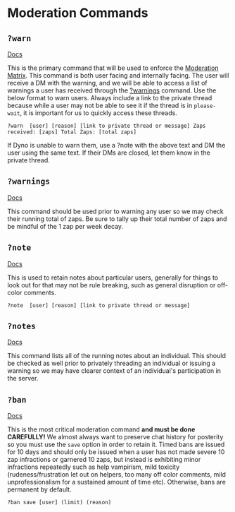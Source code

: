 # Moderation Commands

## `?warn`
[Docs](https://wiki.dyno.gg/en/commands/warn)

This is the primary command that will be used to enforce the [Moderation Matrix](https://github.com/TheOdinProject/top-meta/blob/main/MODERATION/Moderation-Matrix.md). This command is both user facing and internally facing. The user will receive a DM with the warning, and we will be able to access a list of warnings a user has received through the [?warnings](https://wiki.dyno.gg/en/commands/warnings) command. Use the below format to warn users. Always include a link to the private thread because while a user may not be able to see it if the thread is in `please-wait`, it is important for us to quickly access these threads.

```
?warn  [user] [reason] [link to private thread or message] Zaps received: [zaps] Total Zaps: [total zaps]
```
If Dyno is unable to warn them, use a ?note with the above text and DM the user using the same text. If their DMs are closed, let them know in the private thread.

## `?warnings`
[Docs](https://wiki.dyno.gg/en/commands/warning)

This command should be used prior to warning any user so we may check their running total of zaps. Be sure to tally up their total number of zaps and be mindful of the 1 zap per week decay. 

## `?note`
[Docs](https://wiki.dyno.gg/en/commands/note)

This is used to retain notes about particular users, generally for things to look out for that may not be rule breaking, such as general disruption or off-color comments. 

```
?note  [user] [reason] [link to private thread or message]
```

## `?notes`
[Docs](https://wiki.dyno.gg/en/commands/notes)

This command lists all of the running notes about an individual. This should be checked as well prior to privately threading an individual or issuing a warning so we may have clearer context of an individual's participation in the server. 

## `?ban`
[Docs](https://wiki.dyno.gg/en/commands/ban)

This is the most critical moderation command **and must be done CAREFULLY!** We almost always want to preserve chat history for posterity so you must use the `save` option in order to retain it. Timed bans are issued for 10 days and should only be issued when a user has not made severe 10 zap infractions or garnered 10 zaps, but instead is exhibiting minor infractions repeatedly such as help vampirism, mild toxicity (rudeness/frustration let out on helpers, too many off color comments, mild unprofessionalism for a sustained amount of time etc). Otherwise, bans are permanent by default.


```
?ban save [user] (limit) (reason)
```

